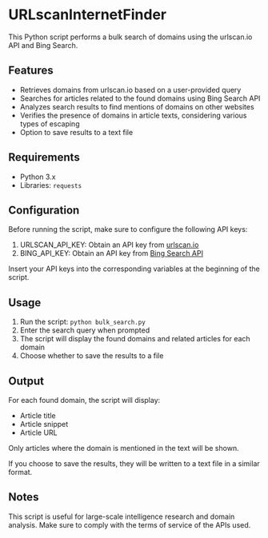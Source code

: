# URLscanInternetFinder

This Python script performs a bulk search of domains using the urlscan.io API and Bing Search.

## Features

- Retrieves domains from urlscan.io based on a user-provided query
- Searches for articles related to the found domains using Bing Search API
- Analyzes search results to find mentions of domains on other websites
- Verifies the presence of domains in article texts, considering various types of escaping
- Option to save results to a text file

## Requirements

- Python 3.x
- Libraries: `requests`

## Configuration

Before running the script, make sure to configure the following API keys:

1. URLSCAN_API_KEY: Obtain an API key from [urlscan.io](https://urlscan.io/)
2. BING_API_KEY: Obtain an API key from [Bing Search API](https://www.microsoft.com/en-us/bing/apis/bing-web-search-api)

Insert your API keys into the corresponding variables at the beginning of the script.

## Usage

1. Run the script: `python bulk_search.py`
2. Enter the search query when prompted
3. The script will display the found domains and related articles for each domain
4. Choose whether to save the results to a file

## Output

For each found domain, the script will display:
- Article title
- Article snippet
- Article URL

Only articles where the domain is mentioned in the text will be shown.

If you choose to save the results, they will be written to a text file in a similar format.

## Notes

This script is useful for large-scale intelligence research and domain analysis. Make sure to comply with the terms of service of the APIs used.